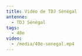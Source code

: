 ```yaml
---
title: Vidéo de TDJ Sénégal
antenne:
  - TDJ Sénégal
tags:
  - 40e
video:
  - /media/40e-senegal.mp4
---
```

